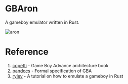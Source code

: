 # GBAron
A gameboy emulator written in Rust.

![aron](https://github.com/Huy-DNA/GBAron/assets/139191192/7d59c1b6-241b-4c7e-a93e-30aa300e7a42)

# Reference
1. [copetti](https://www.copetti.org/writings/consoles/game-boy-advance/#the-cambridge-miracle) - Game Boy Advance architecture book
2. [pandocs](https://bgb.bircd.org/pandocs.htm) - Formal specification of GBA
3. [rylev](https://rylev.github.io/DMG-01/public/book/introduction.html) - A tutorial on how to emulate a gameboy in Rust

